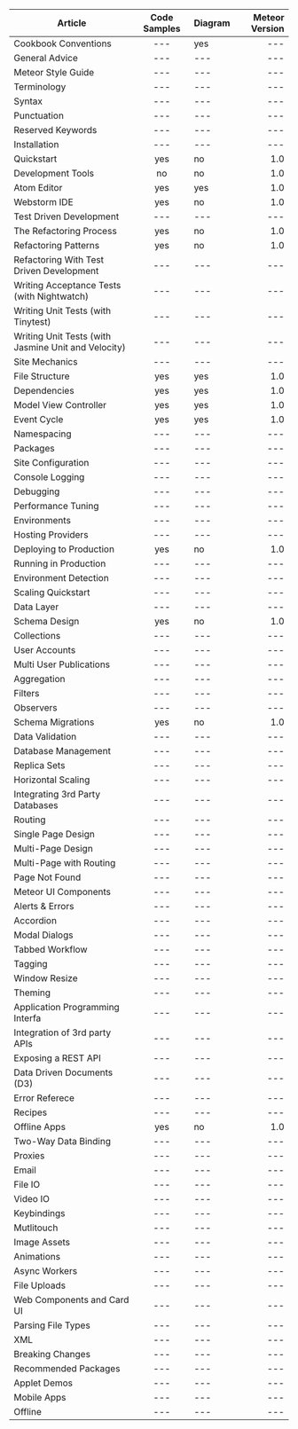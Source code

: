 
| Article       | Code Samples     |  Diagram        | Meteor Version |
| ------------- |:----------------:| ----------------|---------------:|
| Cookbook Conventions | --- | yes |  --- | 
| General Advice | --- | --- |  --- | 
| Meteor Style Guide | --- | --- |  --- | 
| Terminology | --- | --- |  --- | 
| Syntax | --- | --- |  --- | 
| Punctuation | --- | --- |  --- | 
| Reserved Keywords | --- | --- |  --- | 
| Installation | --- | --- |  --- | 
| Quickstart | yes | no |  1.0 | 
| Development Tools | no | no |  1.0 | 
| Atom Editor | yes | yes | 1.0 | 
| Webstorm IDE | yes | no | 1.0 | 
| Test Driven Development | --- | --- |  --- | 
| The Refactoring Process | yes | no |  1.0 | 
| Refactoring Patterns | yes | no |  1.0 | 
| Refactoring With Test Driven Development | --- | --- |  --- | 
| Writing Acceptance Tests (with Nightwatch) | --- | --- |  --- | 
| Writing Unit Tests (with Tinytest) | --- | --- |  --- | 
| Writing Unit Tests (with Jasmine Unit and Velocity) | --- | --- |  --- | 
| Site Mechanics | --- | --- |  --- | 
| File Structure | yes | yes |  1.0 | 
| Dependencies | yes | yes |  1.0 | 
| Model View Controller | yes | yes | 1.0 | 
| Event Cycle | yes | yes |  1.0 | 
| Namespacing | --- | --- |  --- | 
| Packages | --- | --- |  --- | 
| Site Configuration | --- | --- |  --- | 
| Console Logging | --- | --- |  --- | 
| Debugging | --- | --- |  --- | 
| Performance Tuning | --- | --- |  --- | 
| Environments | --- | --- | --- | 
| Hosting Providers | --- | --- |  --- | 
| Deploying to Production | yes | no | 1.0 | 
| Running in Production | --- | --- |  --- | 
| Environment Detection | --- | --- |  --- | 
| Scaling Quickstart | --- | --- |  --- | 
| Data Layer | --- | --- |  --- | 
| Schema Design | yes | no |  1.0 | 
| Collections | --- | --- |  --- | 
| User Accounts | --- | --- |  --- | 
| Multi User Publications | --- | --- |  --- | 
| Aggregation | --- | --- |  --- | 
| Filters | --- | --- |  --- | 
| Observers | --- | --- |  --- | 
| Schema Migrations | yes | no |  1.0 | 
| Data Validation | --- | --- |  --- | 
| Database Management | --- | --- |  --- | 
| Replica Sets | --- | --- |  --- | 
| Horizontal Scaling | --- | --- |  --- | 
| Integrating 3rd Party Databases | --- | --- | --- | 
| Routing | --- | --- | --- | 
| Single Page Design | --- | --- |  --- | 
| Multi-Page Design | --- | --- |  --- | 
| Multi-Page with Routing | --- | --- |  --- | 
| Page Not Found | --- | --- |  --- | 
| Meteor UI Components | --- | --- |  --- | 
| Alerts & Errors | --- | --- |  --- | 
| Accordion | --- | --- |  --- | 
| Modal Dialogs | --- | --- |  --- | 
| Tabbed Workflow | --- | --- |  --- | 
| Tagging | --- | --- |  --- | 
| Window Resize | --- | --- |  --- | 
| Theming | --- | --- |  --- | 
| Application Programming Interfa | --- | --- |  --- | 
| Integration of 3rd party APIs | --- | --- |  --- | 
| Exposing a REST API | --- | --- |  --- | 
| Data Driven Documents (D3) | --- | --- |  --- | 
| Error Referece | --- | --- |  --- | 
| Recipes | --- | --- | --- | 
| Offline Apps | yes | no |  1.0 | 
| Two-Way Data Binding | --- | --- |  --- | 
| Proxies | --- | --- | --- | 
| Email | --- | --- |  --- | 
| File IO | --- | --- |  --- | 
| Video IO | --- | --- |  --- | 
| Keybindings | --- | --- |  --- | 
| Mutlitouch | --- | --- | --- | 
| Image Assets | --- | --- | --- | 
| Animations | --- | --- |  --- | 
| Async Workers | --- | --- |  --- | 
| File Uploads | --- | --- |  --- | 
| Web Components and Card UI | --- | --- |  --- | 
| Parsing File Types | --- | --- |  --- | 
| XML | --- | --- |  --- | 
| Breaking Changes | --- | --- |  --- | 
| Recommended Packages | --- | --- |  --- | 
| Applet Demos | --- | --- |  --- | 
| Mobile Apps | --- | --- |  --- | 
| Offline | --- | --- | --- | 
